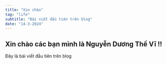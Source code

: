 ```yaml
---
title: "Xin chào"
tag: "life"
subtitle: "Bài viết đầu tiên trên blog"
date: "14-3-2024"
---
```


## Xin chào các bạn mình là Nguyễn Dương Thế Vĩ !!

Đây là bài viết đầu tiên trên blog
